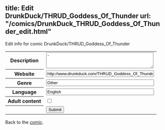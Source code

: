 title: Edit DrunkDuck/THRUD_Goddess_Of_Thunder
url: "/comics/DrunkDuck_THRUD_Goddess_Of_Thunder_edit.html"
---
Edit info for comic DrunkDuck/THRUD_Goddess_Of_Thunder

<form name="comic" action="http://gaepostmail.appspot.com/comic/" method="post">
<table class="comicinfo">
<tr>
<th>Description</th><td><textarea name="description" cols="40" rows="3">-</textarea></td>
</tr>
<tr>
<th>Website</th><td><input type="text" name="url" value="http://www.drunkduck.com/THRUD_Goddess_Of_Thunder/" size="40"/></td>
</tr>
<tr>
<th>Genre</th><td><input type="text" name="genre" value="Other" size="40"/></td>
</tr>
<tr>
<th>Language</th><td><input type="text" name="language" value="English" size="40"/></td>
</tr>
<tr>
<th>Adult content</th><td><input type="checkbox" name="adult" value="adult" /></td>
</tr>
<tr>
<th></th><td>
<input type="hidden" name="comic" value="DrunkDuck_THRUD_Goddess_Of_Thunder" />
<input type="submit" name="submit" value="Submit" />
</td>
</tr>
</table>
</form>

Back to the [comic](DrunkDuck_THRUD_Goddess_Of_Thunder.html).

